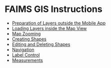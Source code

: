 FAIMS GIS Instructions
===================================================================


-   [Preparation of Layers outside the Mobile App](Preparation+of+Layers+outside+the+Mobile+App)
-   [Loading Layers inside the Map View](Loading+Layers+inside+the+Map+View)
-   [Map Zooming](Map+Zooming)
-   [Creating Shapes](Creating+Shapes)
-   [Editing and Deleting Shapes](Editing+and+Deleting+Shapes)
-   [Navigation](Navigation)
-   [Label Control](Label+Control)
-   [Measurements](Measurements)
